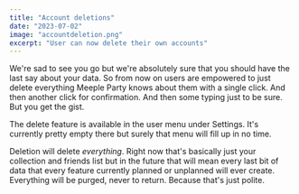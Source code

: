 ```yaml
---
title: "Account deletions"
date: "2023-07-02"
image: "accountdeletion.png"
excerpt: "User can now delete their own accounts"
---
```


We're sad to see you go but we're absolutely sure that you should have the last say about your data. So from now on users are empowered to just delete everything Meeple Party knows about them with a single click. And then another click for confirmation. And then some typing just to be sure. But you get the gist.

The delete feature is available in the user menu under Settings. It's currently pretty empty there but surely that menu will fill up in no time.

Deletion will delete *everything*. Right now that's basically just your collection and friends list but in the future that will mean every last bit of data that every feature currently planned or unplanned will ever create. Everything will be purged, never to return. Because that's just polite.